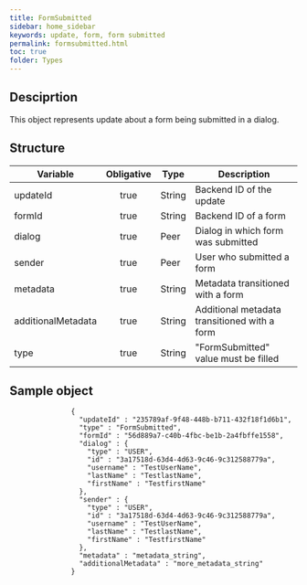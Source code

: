 ```yaml
---
title: FormSubmitted
sidebar: home_sidebar
keywords: update, form, form submitted
permalink: formsubmitted.html
toc: true
folder: Types
---
```


## Desciprtion

<p> This object represents update  about a form being submitted in a dialog.
</p>

## Structure

| Variable  | Obligative  |Type| Description
|---|:---:|---|---|
| updateId  | true |String| Backend ID of the update |
| formId  | true |String| Backend ID of a form |
| dialog  | true |Peer |  Dialog in which form was submitted |
| sender  | true |Peer |  User who submitted a form  |
| metadata  | true | String | Metadata transitioned with a form  |
| additionalMetadata  | true | String| Additional metadata transitioned with a form |
| type  | true | String | "FormSubmitted" value must be filled

## Sample object

```
               {
                 "updateId" : "235789af-9f48-448b-b711-432f18f1d6b1",
                 "type" : "FormSubmitted",
                 "formId" : "56d889a7-c40b-4fbc-be1b-2a4fbffe1558",
                 "dialog" : {
                   "type" : "USER",
                   "id" : "3a17518d-63d4-4d63-9c46-9c312588779a",
                   "username" : "TestUserName",
                   "lastName" : "TestlastName",
                   "firstName" : "TestfirstName"
                 },
                 "sender" : {
                   "type" : "USER",
                   "id" : "3a17518d-63d4-4d63-9c46-9c312588779a",
                   "username" : "TestUserName",
                   "lastName" : "TestlastName",
                   "firstName" : "TestfirstName"
                 },
                 "metadata" : "metadata_string",
                 "additionalMetadata" : "more_metadata_string"
               }
```